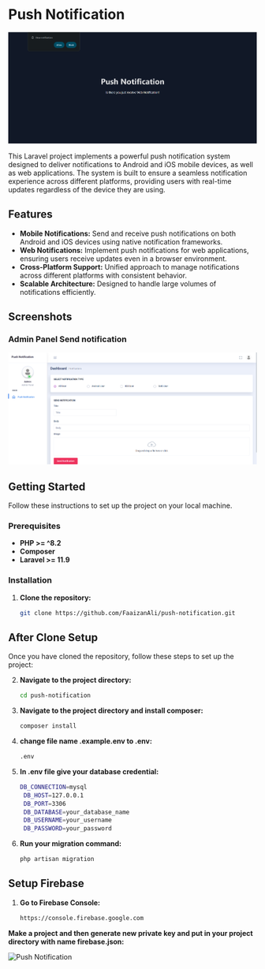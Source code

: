 # Push Notification

![Push Notification](public/web.png) <!-- Replace with an actual path to an image in your project -->

This Laravel project implements a powerful push notification system designed to deliver notifications to Android and iOS mobile devices, as well as web applications. The system is built to ensure a seamless notification experience across different platforms, providing users with real-time updates regardless of the device they are using.

## Features

- **Mobile Notifications:** Send and receive push notifications on both Android and iOS devices using native notification frameworks.
- **Web Notifications:** Implement push notifications for web applications, ensuring users receive updates even in a browser environment.
- **Cross-Platform Support:** Unified approach to manage notifications across different platforms with consistent behavior.
- **Scalable Architecture:** Designed to handle large volumes of notifications efficiently.

## Screenshots

### Admin Panel Send notification 
![Mobile Notification](public/admin.png) <!-- Replace with an actual path to an image in your project -->

## Getting Started

Follow these instructions to set up the project on your local machine.

### Prerequisites

- **PHP >= ^8.2**
- **Composer**
- **Laravel >= 11.9**

### Installation

1. **Clone the repository:**
   ```bash
   git clone https://github.com/FaaizanAli/push-notification.git


## After Clone Setup

Once you have cloned the repository, follow these steps to set up the project:

2. **Navigate to the project directory:**
   ```bash
   cd push-notification

3. **Navigate to the project directory and install composer:**
   ```bash
   composer install

4. **change file name .example.env to .env:**
   ```bash
   .env
5. **In .env file give your database credential:**
   ```bash
   DB_CONNECTION=mysql
    DB_HOST=127.0.0.1
    DB_PORT=3306
    DB_DATABASE=your_database_name
    DB_USERNAME=your_username
    DB_PASSWORD=your_password

6. **Run your migration command:**
   ```bash
   php artisan migration


## Setup Firebase

1. **Go to Firebase Console:**
   ```bash
   https://console.firebase.google.com

**Make a project and then generate new private key and put in your project directory with name firebase.json:**

![Push Notification](public/firebase.png)
